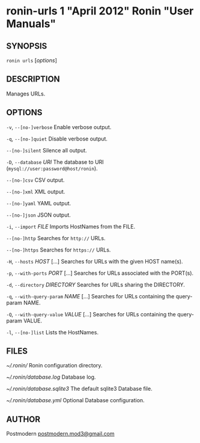 # ronin-urls 1 "April 2012" Ronin "User Manuals"

## SYNOPSIS

`ronin urls` [*options*]

## DESCRIPTION

Manages URLs.

## OPTIONS

`-v`, `--[no-]verbose`
	Enable verbose output.

`-q`, `--[no-]quiet`
	Disable verbose output.

`--[no-]silent`
	Silence all output.

`-D`, `--database` *URI*
	The database to URI (`mysql://user:password@host/ronin`).

`--[no-]csv`
	CSV output.

`--[no-]xml`
	XML output.

`--[no-]yaml`
	YAML output.

`--[no-]json`
	JSON output.

`-i`, `--import` *FILE*
	Imports HostNames from the FILE.

`--[no-]http`
	Searches for `http://` URLs.

`--[no-]https`
	Searches for `https://` URLs.

`-H`, `--hosts` *HOST* [...]
	Searches for URLs with the given HOST name(s).

`-p`, `--with-ports` *PORT* [...]
	Searches for URLs associated with the PORT(s).

`-d`, `--directory` *DIRECTORY*
	Searches for URLs sharing the DIRECTORY.

`-q`, `--with-query-param` *NAME* [...]
	Searches for URLs containing the query-param NAME.

`-Q`, `--with-query-value` *VALUE* [...]
	Searches for URLs containing the query-param VALUE.

`-l`, `--[no-]list`
	Lists the HostNames.

## FILES

*~/.ronin/*
	Ronin configuration directory.

*~/.ronin/database.log*
	Database log.

*~/.ronin/database.sqlite3*
	The default sqlite3 Database file.

*~/.ronin/database.yml*
	Optional Database configuration.

## AUTHOR

Postmodern <postmodern.mod3@gmail.com>

